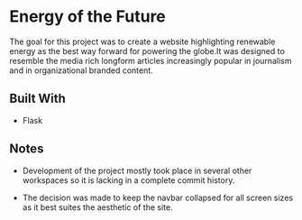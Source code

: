 
# Energy of the Future

The goal for this project was to create a website highlighting renewable energy as the best way forward for powering the globe.It was designed to resemble the media rich longform articles increasingly popular in journalism and in organizational branded content.



## Built With
* Flask



## Notes
* Development of the project mostly took place in several other workspaces so it is lacking in a complete commit history. 

* The decision was made to keep the navbar collapsed for all screen sizes as it best suites the aesthetic of the site.




